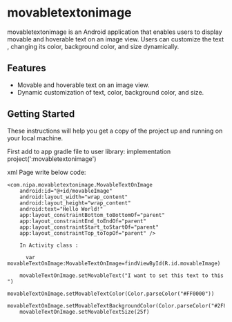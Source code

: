# movabletextonimage
movabletextonimage is an Android application that enables users to display movable and hoverable text on an image view. 
Users can customize the text , changing its color, background color, and size dynamically.

## Features

- Movable and hoverable text on an image view.
- Dynamic customization of text, color, background color, and size.

## Getting Started

These instructions will help you get a copy of the project up and running on your local machine.

First add to app gradle file to user library:
 implementation project(':movabletextonimage')

xml Page write below code:


    <com.nipa.movabletextonimage.MovableTextOnImage
        android:id="@+id/movableImage"
        android:layout_width="wrap_content"
        android:layout_height="wrap_content"
        android:text="Hello World!"
        app:layout_constraintBottom_toBottomOf="parent"
        app:layout_constraintEnd_toEndOf="parent"
        app:layout_constraintStart_toStartOf="parent"
        app:layout_constraintTop_toTopOf="parent" />

        In Activity class : 

          var movableTextOnImage:MovableTextOnImage=findViewById(R.id.movableImage)

        movableTextOnImage.setMovableText("I want to set this text to this ")
        movableTextOnImage.setMovableTextColor(Color.parseColor("#FF0000"))
        movableTextOnImage.setMovableTextBackgroundColor(Color.parseColor("#2F8D46"))
        movableTextOnImage.setMovableTextSize(25f)

        
